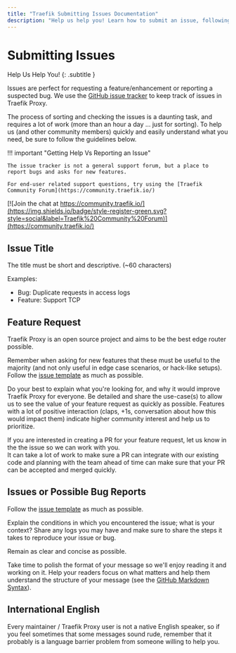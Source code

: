 ```yaml
---
title: "Traefik Submitting Issues Documentation"
description: "Help us help you! Learn how to submit an issue, following the guidelines, so the Traefik Proxy team can help. Read the technical documentation."
---
```


# Submitting Issues

Help Us Help You!
{: .subtitle }

Issues are perfect for requesting a feature/enhancement or reporting a suspected bug.
We use the [GitHub issue tracker](https://github.com/traefik/traefik/issues) to keep track of issues in Traefik Proxy. 

The process of sorting and checking the issues is a daunting task, and requires a lot of work (more than an hour a day ... just for sorting).
To help us (and other community members) quickly and easily understand what you need,
be sure to follow the guidelines below.

!!! important "Getting Help Vs Reporting an Issue"

    The issue tracker is not a general support forum, but a place to report bugs and asks for new features.

    For end-user related support questions, try using the [Traefik Community Forum](https://community.traefik.io/)
   [![Join the chat at https://community.traefik.io/](https://img.shields.io/badge/style-register-green.svg?style=social&label=Traefik%20Community%20Forum)](https://community.traefik.io/)

## Issue Title

The title must be short and descriptive. (~60 characters)

Examples:

* Bug: Duplicate requests in access logs
* Feature: Support TCP

## Feature Request

Traefik Proxy is an open source project and aims to be the best edge router possible. 

Remember when asking for new features that these must be useful to the majority (and not only useful in edge case scenarios, or hack-like setups).
Follow the [issue template](https://github.com/traefik/traefik/blob/master/.github/ISSUE_TEMPLATE/feature-request.yml) as much as possible.

Do your best to explain what you're looking for, and why it would improve Traefik Proxy for everyone.
Be detailed and share the use-case(s) to allow us to see the value of your feature request as quickly as possible.
Features with a lot of positive interaction (claps, +1s, conversation about how this would impact them) indicate higher community interest and help us to prioritize.  

If you are interested in creating a PR for your feature request, let us know in the the issue so we can work with you.  
It can take a lot of work to make sure a PR can integrate with our existing code and planning with the team ahead of time can make sure that your PR can be accepted and merged quickly.

## Issues or Possible Bug Reports

Follow the [issue template](https://github.com/traefik/traefik/blob/master/.github/ISSUE_TEMPLATE/bug_report.yml) as much as possible.

Explain the conditions in which you encountered the issue; what is your context?
Share any logs you may have and make sure to share the steps it takes to reproduce your issue or bug. 

Remain as clear and concise as possible.

Take time to polish the format of your message so we'll enjoy reading it and working on it. 
Help your readers focus on what matters and help them understand the structure of your message (see the [GitHub Markdown Syntax](https://docs.github.com/en/get-started/writing-on-github)).

## International English

Every maintainer / Traefik Proxy user is not a native English speaker, so if you feel sometimes that some messages sound rude, remember that it probably is a language barrier problem from someone willing to help you.
